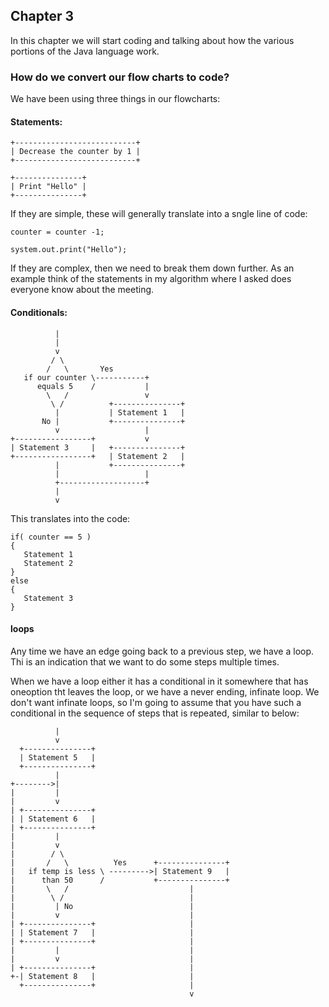 ## Chapter 3

In this chapter we will start coding and talking about how the various portions of the Java language work.

### How do we convert our flow charts to code?

We have been using three things in our flowcharts:

#### Statements:
~~~
+---------------------------+
| Decrease the counter by 1 |
+---------------------------+
~~~
~~~
+---------------+
| Print "Hello" |
+---------------+
~~~
If they are simple, these will generally translate into a sngle line of code:
~~~
counter = counter -1;

system.out.print("Hello");
~~~
If they are complex, then we need to break them down further.  As an example think of the statements in my algorithm where I asked does everyone know about the meeting.

#### Conditionals:
~~~
          |
          |
          v
         / \
        /   \       Yes
   if our counter \-----------+
      equals 5    /           |
        \   /                 v
         \ /          +---------------+
          |           | Statement 1   |
       No |           +---------------+
          v                   |
+-----------------+           v
| Statement 3     |   +---------------+
+-----------------+   | Statement 2   |
          |           +---------------+
          |                   |
          +-------------------+
          |
          v
~~~

This translates into the code:
~~~
if( counter == 5 )
{
   Statement 1
   Statement 2
}
else
{
   Statement 3
}
~~~

#### loops

Any time we have an edge going back to a previous step, we have a loop.  Thi is an indication that we want to do some steps multiple times.

When we have a loop either it has a conditional in it somewhere that has oneoption tht leaves the loop, or we have a never ending, infinate loop.  We don't want infinate loops, so I'm going to assume that you have such a conditional in the sequence of steps that is repeated, similar to below:
~~~
          |
          v
  +---------------+
  | Statement 5   |
  +---------------+
          |
+-------->|
|         |
|         v
| +---------------+
| | Statement 6   |
| +---------------+
|         |
|         v
|        / \
|       /   \          Yes      +---------------+
|   if temp is less \ --------->| Statement 9   |
|      than 50      /           +---------------+
|       \   /                           |
|        \ /                            |
|         | No                          |
|         v                             |
| +---------------+                     |
| | Statement 7   |                     |
| +---------------+                     |
|         |                             |
|         v                             |
| +---------------+                     |
+-| Statement 8   |                     |
  +---------------+                     |
                                        v
  ~~~
